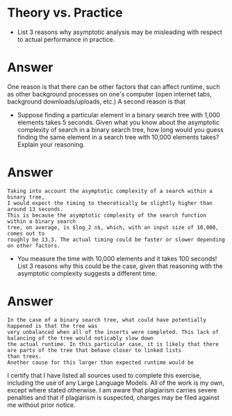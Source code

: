 # Theory vs. Practice

- List 3 reasons why asymptotic analysis may be misleading with respect to
  actual performance in practice.

# Answer

  One reason is that there can be other factors that can affect runtime, such as other background processes on one's computer (open internet tabs, background downloads/uploads, etc.)
    A second reason is that 

- Suppose finding a particular element in a binary search tree with 1,000
  elements takes 5 seconds. Given what you know about the asymptotic complexity
  of search in a binary search tree, how long would you guess finding the same
  element in a search tree with 10,000 elements takes? Explain your reasoning.

# Answer

    Taking into account the asymptotic complexity of a search within a binary tree,
    I would expect the timing to theoretically be slightly higher than around 13 seconds.
    This is because the asymptotic complexity of the search function within a binary search
    tree, on average, is $log_2 n$, which, with an input size of 10,000, comes out to
    roughly be 13.3. The actual timing could be faster or slower depending on other factors. 

- You measure the time with 10,000 elements and it takes 100 seconds! List 3
  reasons why this could be the case, given that reasoning with the asymptotic
  complexity suggests a different time.

# Answer

    In the case of a binary search tree, what could have potentially happened is that the tree was
    very unbalanced when all of the inserts were completed. This lack of balancing of the tree would noticably slow down
    the actual runtime. In this particular case, it is likely that there are parts of the tree that behave closer to linked lists
    than trees.
    Another cause for this larger than expected runtime would be

I certify that I have listed all sources used to complete this exercise, including the use of any Large Language Models. All of the work is my own, except where stated otherwise. I am aware that plagiarism carries severe penalties and that if plagiarism is suspected, charges may be filed against me without prior notice.
